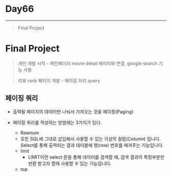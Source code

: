 # Day66

---

> Final Project 

# Final Project

>개인 개발 시작 - 메인페이지 movie detail 페이지와 연결, google search 기능 사용 
>
>리뷰 rank 페이지 개발 - 페이징 처리 query

## 페이징 쿼리

- 출력될 페이지의 데이터만 나눠서 가져오는 것을 페이징(Paging)

- 페이징 쿼리를 작성하는 방법에는 3가지가 있다. 
  - Rownum 
  - 모든 SQL에 그대로 삽입해서 사용할 수 있는 가상의 컬럼(Column) 입니다. Select를 통해 출력되는 결과 테이블에 행(row) 번호를 매겨주는 기능입니다. 
  - limit 
    -  LIMIT이란 select 문을 통해 데이터를 검색할 때, 검색 결과의 특정부분만 반환 받고자 할때 사용할 수 있는 기능입니다.
  - top